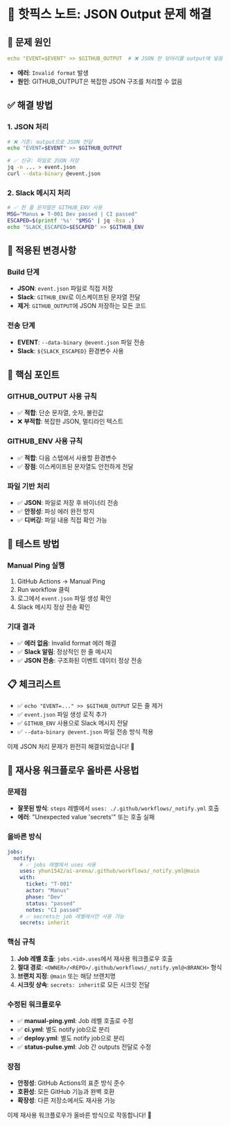 # 🔧 핫픽스 노트: JSON Output 문제 해결

## 🚨 문제 원인
```yaml
echo "EVENT=$EVENT" >> $GITHUB_OUTPUT  # ❌ JSON 한 덩어리를 output에 넣음
```
- **에러**: `Invalid format` 발생
- **원인**: GITHUB_OUTPUT은 복잡한 JSON 구조를 처리할 수 없음

## ✅ 해결 방법

### **1. JSON 처리**
```bash
# ❌ 기존: output으로 JSON 전달
echo "EVENT=$EVENT" >> $GITHUB_OUTPUT

# ✅ 신규: 파일로 JSON 저장
jq -n ... > event.json
curl --data-binary @event.json
```

### **2. Slack 메시지 처리**
```bash
# ✅ 한 줄 문자열은 GITHUB_ENV 사용
MSG="Manus ▶ T-001 Dev passed | CI passed"
ESCAPED=$(printf '%s' "$MSG" | jq -Rsa .)
echo "SLACK_ESCAPED=$ESCAPED" >> $GITHUB_ENV
```

## 🔧 적용된 변경사항

### **Build 단계**
- **JSON**: `event.json` 파일로 직접 저장
- **Slack**: `GITHUB_ENV`로 이스케이프된 문자열 전달
- **제거**: `GITHUB_OUTPUT`에 JSON 저장하는 모든 코드

### **전송 단계**
- **EVENT**: `--data-binary @event.json` 파일 전송
- **Slack**: `${SLACK_ESCAPED}` 환경변수 사용

## 🎯 핵심 포인트

### **GITHUB_OUTPUT 사용 규칙**
- ✅ **적합**: 단순 문자열, 숫자, 불린값
- ❌ **부적합**: 복잡한 JSON, 멀티라인 텍스트

### **GITHUB_ENV 사용 규칙**
- ✅ **적합**: 다음 스텝에서 사용할 환경변수
- ✅ **장점**: 이스케이프된 문자열도 안전하게 전달

### **파일 기반 처리**
- ✅ **JSON**: 파일로 저장 후 바이너리 전송
- ✅ **안정성**: 파싱 에러 완전 방지
- ✅ **디버깅**: 파일 내용 직접 확인 가능

## 🚀 테스트 방법

### **Manual Ping 실행**
1. GitHub Actions → Manual Ping
2. Run workflow 클릭
3. 로그에서 `event.json` 파일 생성 확인
4. Slack 메시지 정상 전송 확인

### **기대 결과**
- ✅ **에러 없음**: Invalid format 에러 해결
- ✅ **Slack 알림**: 정상적인 한 줄 메시지
- ✅ **JSON 전송**: 구조화된 이벤트 데이터 정상 전송

## 📋 체크리스트

- ✅ `echo "EVENT=..." >> $GITHUB_OUTPUT` 모든 줄 제거
- ✅ `event.json` 파일 생성 로직 추가
- ✅ `GITHUB_ENV` 사용으로 Slack 메시지 전달
- ✅ `--data-binary @event.json` 파일 전송 방식 적용

이제 JSON 처리 문제가 완전히 해결되었습니다! 🎉


## 🔄 재사용 워크플로우 올바른 사용법

### **문제점**
- **잘못된 방식**: `steps` 레벨에서 `uses: ./.github/workflows/_notify.yml` 호출
- **에러**: "Unexpected value 'secrets'" 또는 호출 실패

### **올바른 방식**
```yaml
jobs:
  notify:
    # ✅ jobs 레벨에서 uses 사용
    uses: yhun1542/ai-arena/.github/workflows/_notify.yml@main
    with:
      ticket: "T-001"
      actor: "Manus"
      phase: "Dev"
      status: "passed"
      notes: "CI passed"
    # ✅ secrets는 job 레벨에서만 사용 가능
    secrets: inherit
```

### **핵심 규칙**
1. **Job 레벨 호출**: `jobs.<id>.uses`에서 재사용 워크플로우 호출
2. **절대 경로**: `<OWNER>/<REPO>/.github/workflows/_notify.yml@<BRANCH>` 형식
3. **브랜치 지정**: `@main` 또는 해당 브랜치명
4. **시크릿 상속**: `secrets: inherit`로 모든 시크릿 전달

### **수정된 워크플로우**
- ✅ **manual-ping.yml**: Job 레벨 호출로 수정
- ✅ **ci.yml**: 별도 notify job으로 분리
- ✅ **deploy.yml**: 별도 notify job으로 분리
- ✅ **status-pulse.yml**: Job 간 outputs 전달로 수정

### **장점**
- **안정성**: GitHub Actions의 표준 방식 준수
- **호환성**: 모든 GitHub 기능과 완벽 호환
- **확장성**: 다른 저장소에서도 재사용 가능

이제 재사용 워크플로우가 올바른 방식으로 작동합니다! 🎯

